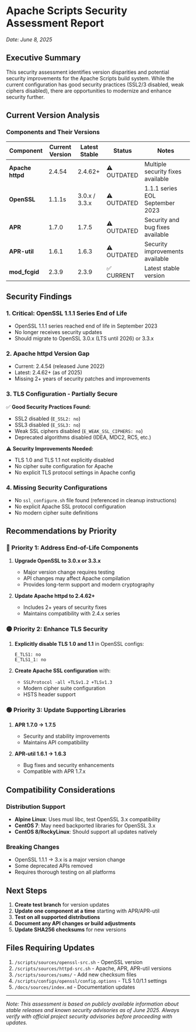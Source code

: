 # Apache Scripts Security Assessment Report
*Date: June 8, 2025*

## Executive Summary

This security assessment identifies version disparities and potential security improvements for the Apache Scripts build system. While the current configuration has good security practices (SSL2/3 disabled, weak ciphers disabled), there are opportunities to modernize and enhance security further.

## Current Version Analysis

### Components and Their Versions

| Component | Current Version | Latest Stable | Status | Notes |
|-----------|----------------|---------------|--------|--------|
| **Apache httpd** | 2.4.54 | 2.4.62+ | ⚠️ OUTDATED | Multiple security fixes available |
| **OpenSSL** | 1.1.1s | 3.0.x / 3.3.x | ⚠️ OUTDATED | 1.1.1 series EOL September 2023 |
| **APR** | 1.7.0 | 1.7.5 | ⚠️ OUTDATED | Security and bug fixes available |
| **APR-util** | 1.6.1 | 1.6.3 | ⚠️ OUTDATED | Security improvements available |
| **mod_fcgid** | 2.3.9 | 2.3.9 | ✅ CURRENT | Latest stable version |

## Security Findings

### 1. **Critical: OpenSSL 1.1.1 Series End of Life**
- OpenSSL 1.1.1 series reached end of life in September 2023
- No longer receives security updates
- Should migrate to OpenSSL 3.0.x (LTS until 2026) or 3.3.x

### 2. **Apache httpd Version Gap**
- Current: 2.4.54 (released June 2022)
- Latest: 2.4.62+ (as of 2025)
- Missing 2+ years of security patches and improvements

### 3. **TLS Configuration - Partially Secure**
✅ **Good Security Practices Found:**
- SSL2 disabled (`E_SSL2: no`)
- SSL3 disabled (`E_SSL3: no`)
- Weak SSL ciphers disabled (`E_WEAK_SSL_CIPHERS: no`)
- Deprecated algorithms disabled (IDEA, MDC2, RC5, etc.)

⚠️ **Security Improvements Needed:**
- TLS 1.0 and TLS 1.1 not explicitly disabled
- No cipher suite configuration for Apache
- No explicit TLS protocol settings in Apache config

### 4. **Missing Security Configurations**
- No `ssl_configure.sh` file found (referenced in cleanup instructions)
- No explicit Apache SSL protocol configuration
- No modern cipher suite definitions

## Recommendations by Priority

### 🔴 Priority 1: Address End-of-Life Components
1. **Upgrade OpenSSL to 3.0.x or 3.3.x**
   - Major version change requires testing
   - API changes may affect Apache compilation
   - Provides long-term support and modern cryptography

2. **Update Apache httpd to 2.4.62+**
   - Includes 2+ years of security fixes
   - Maintains compatibility with 2.4.x series

### 🟡 Priority 2: Enhance TLS Security
1. **Explicitly disable TLS 1.0 and 1.1** in OpenSSL configs:
   ```
   E_TLS1: no
   E_TLS1_1: no
   ```

2. **Create Apache SSL configuration** with:
   - `SSLProtocol -all +TLSv1.2 +TLSv1.3`
   - Modern cipher suite configuration
   - HSTS header support

### 🟢 Priority 3: Update Supporting Libraries
1. **APR 1.7.0 → 1.7.5**
   - Security and stability improvements
   - Maintains API compatibility

2. **APR-util 1.6.1 → 1.6.3**
   - Bug fixes and security enhancements
   - Compatible with APR 1.7.x

## Compatibility Considerations

### Distribution Support
- **Alpine Linux**: Uses musl libc, test OpenSSL 3.x compatibility
- **CentOS 7**: May need backported libraries for OpenSSL 3.x
- **CentOS 8/RockyLinux**: Should support all updates natively

### Breaking Changes
- OpenSSL 1.1.1 → 3.x is a major version change
- Some deprecated APIs removed
- Requires thorough testing on all platforms

## Next Steps

1. **Create test branch** for version updates
2. **Update one component at a time** starting with APR/APR-util
3. **Test on all supported distributions**
4. **Document any API changes or build adjustments**
5. **Update SHA256 checksums** for new versions

## Files Requiring Updates

1. `/scripts/sources/openssl-src.sh` - OpenSSL version
2. `/scripts/sources/httpd-src.sh` - Apache, APR, APR-util versions
3. `/scripts/sources/sums/` - Add new checksum files
4. `/scripts/configs/openssl/config.options` - TLS 1.0/1.1 settings
5. `/docs/sources/index.md` - Documentation updates

---

*Note: This assessment is based on publicly available information about stable releases and known security advisories as of June 2025. Always verify with official project security advisories before proceeding with updates.*